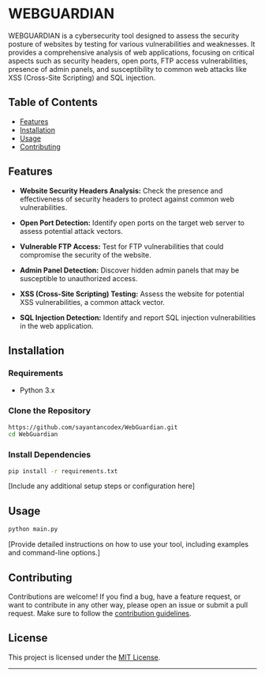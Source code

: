 
# WEBGUARDIAN

WEBGUARDIAN is a cybersecurity tool designed to assess the security posture of websites by testing for various vulnerabilities and weaknesses. It provides a comprehensive analysis of web applications, focusing on critical aspects such as security headers, open ports, FTP access vulnerabilities, presence of admin panels, and susceptibility to common web attacks like XSS (Cross-Site Scripting) and SQL injection.

## Table of Contents

- [Features](#features)
- [Installation](#installation)
- [Usage](#usage)
- [Contributing](#contributing)


## Features

- **Website Security Headers Analysis:** Check the presence and effectiveness of security headers to protect against common web vulnerabilities.

- **Open Port Detection:** Identify open ports on the target web server to assess potential attack vectors.

- **Vulnerable FTP Access:** Test for FTP vulnerabilities that could compromise the security of the website.

- **Admin Panel Detection:** Discover hidden admin panels that may be susceptible to unauthorized access.

- **XSS (Cross-Site Scripting) Testing:** Assess the website for potential XSS vulnerabilities, a common attack vector.

- **SQL Injection Detection:** Identify and report SQL injection vulnerabilities in the web application.

## Installation

### Requirements

- Python 3.x

### Clone the Repository

```bash
https://github.com/sayantancodex/WebGuardian.git
cd WebGuardian
```

### Install Dependencies

```bash
pip install -r requirements.txt
```

[Include any additional setup steps or configuration here]

## Usage

```bash
python main.py
```

[Provide detailed instructions on how to use your tool, including examples and command-line options.]

## Contributing

Contributions are welcome! If you find a bug, have a feature request, or want to contribute in any other way, please open an issue or submit a pull request. Make sure to follow the [contribution guidelines](CONTRIBUTING.md).

## License

This project is licensed under the [MIT License](LICENSE).

---

